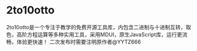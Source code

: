# 2to10otto
2to10otto是一个专注于教学的免费开源工具库，内包含二进制与十进制互转，取色，高阶方程运算等多种实用工具，采用MDUI，原生JavaScript库，运行更流畅，体验更快速！
二次发布时需要注明原作者@YYTZ666
